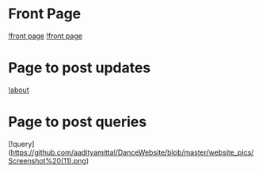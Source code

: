 # Front Page
[!front page](https://github.com/aadityamittal/DanceWebsite/blob/master/website_pics/Screenshot%20(7).png)
[!front page](https://github.com/aadityamittal/DanceWebsite/blob/master/website_pics/Screenshot%20(8).png)

# Page to post updates
[!about](https://github.com/aadityamittal/DanceWebsite/blob/master/website_pics/Screenshot%20(10).png)

# Page to post queries
[!query] (https://github.com/aadityamittal/DanceWebsite/blob/master/website_pics/Screenshot%20(11).png)
